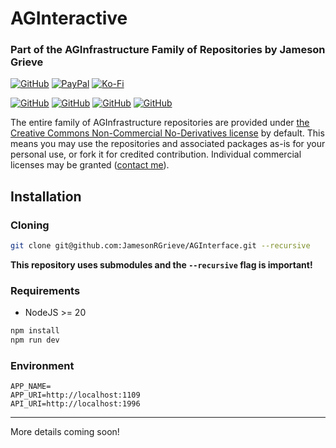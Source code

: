 # AGInteractive

### Part of the AGInfrastructure Family of Repositories by Jameson Grieve

[![GitHub](https://img.shields.io/badge/GitHub-Sponsor%20Jameson-blue?logo=github&style=plastic)](https://github.com/sponsors/JamesonRGrieve) [![PayPal](https://img.shields.io/badge/PayPal-Sponsor%20Jameson-blue.svg?logo=paypal&style=plastic)](https://paypal.me/jamesonrgrieve) [![Ko-Fi](https://img.shields.io/badge/Kofi-Sponsor%20Jameson-blue.svg?logo=kofi&style=plastic)](https://ko-fi.com/jamesonrgrieve)

[![GitHub](https://img.shields.io/badge/GitHub-AGInfrastructure%20%28Agentic%20Back%20End%29-blue?logo=github&style=plastic)](https://github.com/JamesonRGrieve) [![GitHub](https://img.shields.io/badge/GitHub-AGInYourPC%20%28Model%20Back%20End%29-blue?logo=github&style=plastic)](https://github.com/JamesonRGrieve/AGInYourPC) [![GitHub](https://img.shields.io/badge/GitHub-AGInterface%20%28Advanced%20User%20Interface%29-blue?logo=github&style=plastic)](https://github.com/JamesonRGrieve) [![GitHub](https://img.shields.io/badge/GitHub-AGInteractive%20%28Basic%20User%20Interface%29-blue?logo=github&style=plastic)](https://github.com/JamesonRGrieve)

The entire family of AGInfrastructure repositories are provided under [the Creative Commons Non-Commercial No-Derivatives license](LICENSE) by default. This means you may use the repositories and associated packages as-is for your personal use, or fork it for credited contribution. Individual commercial licenses may be granted ([contact me](mailto:hello@zephyrex.dev)).
## Installation
### Cloning
```sh
git clone git@github.com:JamesonRGrieve/AGInterface.git --recursive
```
**This repository uses submodules and the `--recursive` flag is important!**
### Requirements
- NodeJS >= 20
```sh
npm install
npm run dev
```
### Environment
```
APP_NAME=
APP_URI=http://localhost:1109
API_URI=http://localhost:1996
```
---

More details coming soon!
